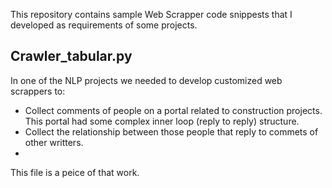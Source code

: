 This repository contains sample Web Scrapper code snippests that I developed as requirements of some projects.


## Crawler_tabular.py
In one of the NLP projects we needed to develop customized web scrappers to:
  - Collect comments of people on a portal related to construction projects. This portal had some complex inner loop (reply to reply) structure. 
  - Collect the relationship between those people that reply to commets of other writters. 
  - 

This file is a peice of that work.

